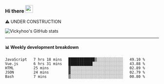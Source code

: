 ### Hi there <a href="https://www.gautamkrishnar.com/"><img src="https://media.giphy.com/media/hvRJCLFzcasrR4ia7z/giphy.gif" width="25px"></a>
⚠️ UNDER CONSTRUCTION

![Vickyhoo's GitHub stats](https://github-readme-stats.vercel.app/api?username=vickyhoo&theme=react&show_icons=true)

---

#### :bar_chart: Weekly development breakdown

<!--START_SECTION:waka-->
```text
JavaScript   7 hrs 18 mins   ████████████▒░░░░░░░░░░░░   49.10 % 
Vue.js       6 hrs 31 mins   ███████████░░░░░░░░░░░░░░   43.88 % 
HTML         25 mins         ▓░░░░░░░░░░░░░░░░░░░░░░░░   02.89 % 
JSON         24 mins         ▓░░░░░░░░░░░░░░░░░░░░░░░░   02.79 % 
Bash         7 mins          ▒░░░░░░░░░░░░░░░░░░░░░░░░   00.80 % 
```
<!--END_SECTION:waka-->


<!--
**vickyhoo/vickyhoo** is a ✨ _special_ ✨ repository because its `README.md` (this file) appears on your GitHub profile.

Here are some ideas to get you started:

- 🔭 I’m currently working on ...
- 🌱 I’m currently learning ...
- 👯 I’m looking to collaborate on ...
- 🤔 I’m looking for help with ...
- 💬 Ask me about ...
- 📫 How to reach me: ...
- 😄 Pronouns: ...
- ⚡ Fun fact: ...
-->
